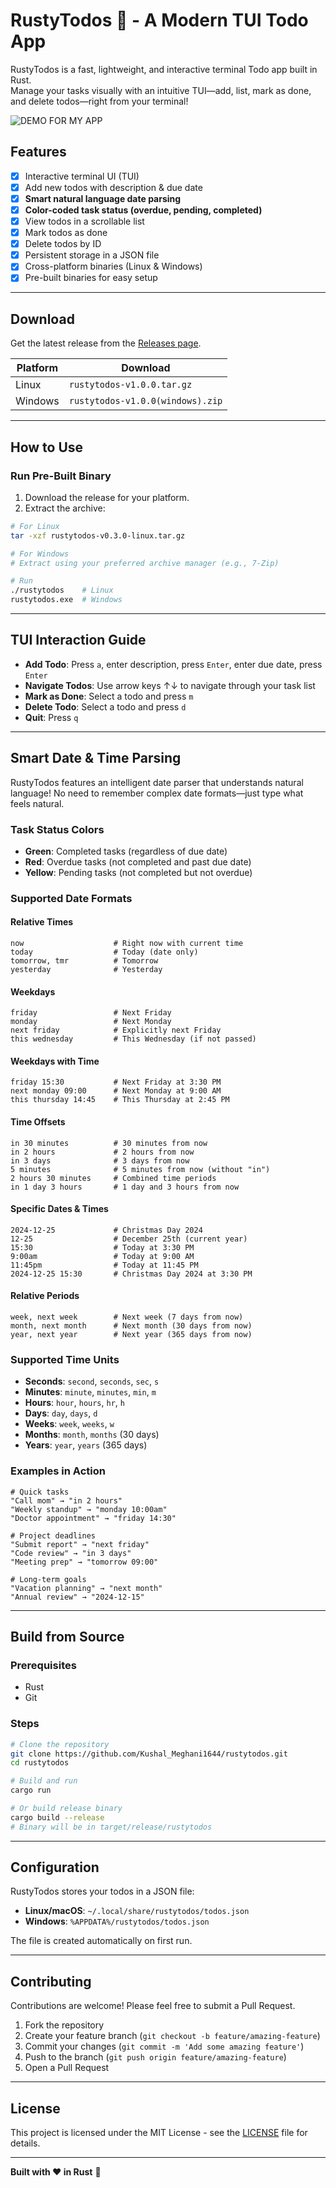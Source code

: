 # RustyTodos 🦀 - A Modern TUI Todo App

RustyTodos is a fast, lightweight, and interactive terminal Todo app built in Rust.  
Manage your tasks visually with an intuitive TUI—add, list, mark as done, and delete todos—right from your terminal!

![DEMO FOR MY APP](https://github.com/user-attachments/assets/370d1c8d-c0d7-4710-b734-9da87f160957)

## Features

- [x] Interactive terminal UI (TUI)  
- [x] Add new todos with description & due date  
- [x] **Smart natural language date parsing**  
- [x] **Color-coded task status (overdue, pending, completed)**  
- [x] View todos in a scrollable list  
- [x] Mark todos as done  
- [x] Delete todos by ID  
- [x] Persistent storage in a JSON file  
- [x] Cross-platform binaries (Linux & Windows)  
- [x] Pre-built binaries for easy setup  

---

## Download

Get the latest release from the [Releases page](https://github.com/your-username/rustytodos/releases).

| Platform   | Download                                              |
|------------|-------------------------------------------------------|
| Linux      | `rustytodos-v1.0.0.tar.gz`                      |
| Windows    | `rustytodos-v1.0.0(windows).zip`                       |

---

## How to Use

### Run Pre-Built Binary

1. Download the release for your platform.  
2. Extract the archive:
```bash
# For Linux
tar -xzf rustytodos-v0.3.0-linux.tar.gz

# For Windows
# Extract using your preferred archive manager (e.g., 7-Zip)

# Run
./rustytodos    # Linux
rustytodos.exe  # Windows
```

---

## TUI Interaction Guide

- **Add Todo**: Press `a`, enter description, press `Enter`, enter due date, press `Enter`
- **Navigate Todos**: Use arrow keys ↑↓ to navigate through your task list
- **Mark as Done**: Select a todo and press `m`
- **Delete Todo**: Select a todo and press `d`
- **Quit**: Press `q`

---

## Smart Date & Time Parsing

RustyTodos features an intelligent date parser that understands natural language! No need to remember complex date formats—just type what feels natural.

### Task Status Colors
- **Green**: Completed tasks (regardless of due date)
- **Red**: Overdue tasks (not completed and past due date)
- **Yellow**: Pending tasks (not completed but not overdue)

### Supported Date Formats

#### **Relative Times**
```
now                    # Right now with current time
today                  # Today (date only)
tomorrow, tmr          # Tomorrow
yesterday              # Yesterday
```

#### **Weekdays**
```
friday                 # Next Friday
monday                 # Next Monday
next friday            # Explicitly next Friday
this wednesday         # This Wednesday (if not passed)
```

#### **Weekdays with Time**
```
friday 15:30           # Next Friday at 3:30 PM
next monday 09:00      # Next Monday at 9:00 AM
this thursday 14:45    # This Thursday at 2:45 PM
```

#### **Time Offsets**
```
in 30 minutes          # 30 minutes from now
in 2 hours             # 2 hours from now
in 3 days              # 3 days from now
5 minutes              # 5 minutes from now (without "in")
2 hours 30 minutes     # Combined time periods
in 1 day 3 hours       # 1 day and 3 hours from now
```

#### **Specific Dates & Times**
```
2024-12-25             # Christmas Day 2024
12-25                  # December 25th (current year)
15:30                  # Today at 3:30 PM
9:00am                 # Today at 9:00 AM
11:45pm                # Today at 11:45 PM
2024-12-25 15:30       # Christmas Day 2024 at 3:30 PM
```

#### **Relative Periods**
```
week, next week        # Next week (7 days from now)
month, next month      # Next month (30 days from now)
year, next year        # Next year (365 days from now)
```

### Supported Time Units
- **Seconds**: `second`, `seconds`, `sec`, `s`
- **Minutes**: `minute`, `minutes`, `min`, `m`
- **Hours**: `hour`, `hours`, `hr`, `h`
- **Days**: `day`, `days`, `d`
- **Weeks**: `week`, `weeks`, `w`
- **Months**: `month`, `months` (30 days)
- **Years**: `year`, `years` (365 days)

### Examples in Action
```
# Quick tasks
"Call mom" → "in 2 hours"
"Weekly standup" → "monday 10:00am"
"Doctor appointment" → "friday 14:30"

# Project deadlines
"Submit report" → "next friday"
"Code review" → "in 3 days"
"Meeting prep" → "tomorrow 09:00"

# Long-term goals
"Vacation planning" → "next month"
"Annual review" → "2024-12-15"
```

---

## Build from Source

### Prerequisites
- Rust
- Git

### Steps
```bash
# Clone the repository
git clone https://github.com/Kushal_Meghani1644/rustytodos.git
cd rustytodos

# Build and run
cargo run

# Or build release binary
cargo build --release
# Binary will be in target/release/rustytodos
```

---

## Configuration

RustyTodos stores your todos in a JSON file:
- **Linux/macOS**: `~/.local/share/rustytodos/todos.json`
- **Windows**: `%APPDATA%/rustytodos/todos.json`

The file is created automatically on first run.

---

## Contributing

Contributions are welcome! Please feel free to submit a Pull Request.

1. Fork the repository
2. Create your feature branch (`git checkout -b feature/amazing-feature`)
3. Commit your changes (`git commit -m 'Add some amazing feature'`)
4. Push to the branch (`git push origin feature/amazing-feature`)
5. Open a Pull Request

---

## License

This project is licensed under the MIT License - see the [LICENSE](LICENSE) file for details.

---

**Built with ❤️ in Rust** 🦀